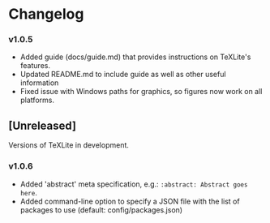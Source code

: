 # Changelog

### v1.0.5

- Added guide (docs/guide.md) that provides instructions on TeXLite's features.
- Updated README.md to include guide as well as other useful information
- Fixed issue with Windows paths for graphics, so figures now work on all platforms.

## [Unreleased]

Versions of TeXLite in development.

### v1.0.6

- Added 'abstract' meta specification, e.g.: `:abstract: Abstract goes here`.
- Added command-line option to specify a JSON file with the list of packages to use (default: config/packages.json)
